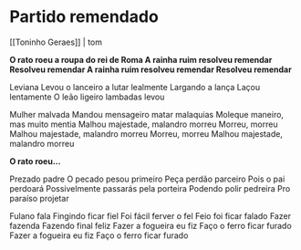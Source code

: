 # Partido remendado

[[Toninho Geraes]] | tom

**O rato roeu a roupa do rei de Roma
A rainha ruim resolveu remendar
Resolveu remendar
A rainha ruim resolveu remendar
Resolveu remendar**

Leviana
Levou o lanceiro a lutar lealmente
Largando a lança
Laçou lentamente
O leão ligeiro lambadas levou

Mulher malvada
Mandou mensageiro matar malaquias
Moleque maneiro, mas muito mentia
Malhou majestade, malandro morreu
Morreu, morreu
Malhou majestade, malandro morreu
Morreu, morreu
Malhou majestade, malandro morreu

**O rato roeu...**

Prezado padre
O pecado pesou primeiro
Peça perdão parceiro
Pois o pai perdoará
Possivelmente passarás pela porteira
Podendo polir pedreira
Pro paraíso projetar

Fulano fala
Fingindo ficar fiel
Foi fácil ferver o fel
Feio foi ficar falado
Fazer fazenda
Fazendo final feliz
Fazer a fogueira eu fiz
Faço o ferro ficar furado
Fazer a fogueira eu fiz
Faço o ferro ficar furado